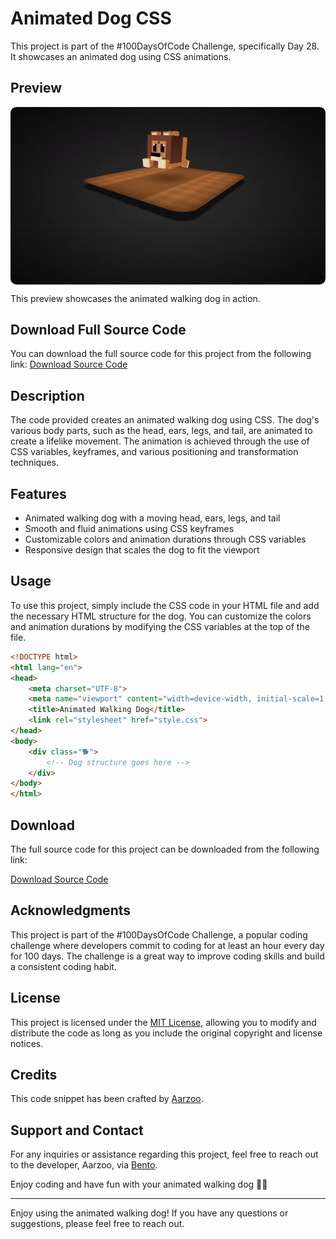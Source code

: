 # Animated Dog CSS

This project is part of the #100DaysOfCode Challenge, specifically Day 28. It showcases an animated dog using CSS animations.

## Preview

<div style="display: flex; align-items: center; justify-content: center; width: 100%; border-radius: 0.6rem;">
    <img src="preview.gif" alt="preview GIF" width="100%" height="100%" style="overflow: none; border-radius: inherit;"/>
</div>

This preview showcases the animated walking dog in action.

## Download Full Source Code

You can download the full source code for this project from the following link: [Download Source Code](https://t.me/CodeWithAarzoo)

## Description

The code provided creates an animated walking dog using CSS. The dog's various body parts, such as the head, ears, legs, and tail, are animated to create a lifelike movement. The animation is achieved through the use of CSS variables, keyframes, and various positioning and transformation techniques.

## Features

- Animated walking dog with a moving head, ears, legs, and tail
- Smooth and fluid animations using CSS keyframes
- Customizable colors and animation durations through CSS variables
- Responsive design that scales the dog to fit the viewport

## Usage

To use this project, simply include the CSS code in your HTML file and add the necessary HTML structure for the dog. You can customize the colors and animation durations by modifying the CSS variables at the top of the file.

```html
<!DOCTYPE html>
<html lang="en">
<head>
    <meta charset="UTF-8">
    <meta name="viewport" content="width=device-width, initial-scale=1.0">
    <title>Animated Walking Dog</title>
    <link rel="stylesheet" href="style.css">
</head>
<body>
    <div class="🐕">
        <!-- Dog structure goes here -->
    </div>
</body>
</html>
```

## Download

The full source code for this project can be downloaded from the following link:

[Download Source Code](https://t.me/CodeWithAarzoo)


## Acknowledgments

This project is part of the #100DaysOfCode Challenge, a popular coding challenge where developers commit to coding for at least an hour every day for 100 days. The challenge is a great way to improve coding skills and build a consistent coding habit.

## License

This project is licensed under the [MIT License](LICENSE), allowing you to modify and distribute the code as long as you include the original copyright and license notices.

## Credits

This code snippet has been crafted by [Aarzoo](https://twitter.com/withaarzoo).

## Support and Contact

For any inquiries or assistance regarding this project, feel free to reach out to the developer, Aarzoo, via [Bento](https://bento.me/withaarzoo).

Enjoy coding and have fun with your animated walking dog 🦁✨

---

Enjoy using the animated walking dog! If you have any questions or suggestions, please feel free to reach out.
